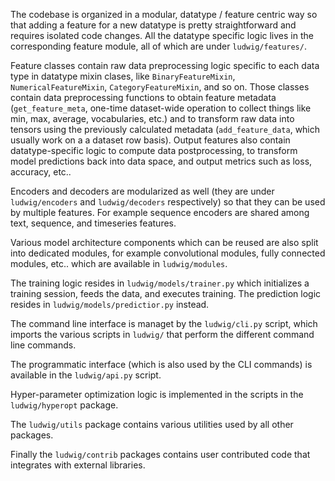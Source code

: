 The codebase is organized in a modular, datatype / feature centric way so that adding a feature for a new datatype is pretty straightforward and requires isolated code changes.
All the datatype specific logic lives in the corresponding feature module, all of which are under `ludwig/features/`.

Feature classes contain raw data preprocessing logic specific to each data type in datatype mixin clases, like `BinaryFeatureMixin`, `NumericalFeatureMixin`, `CategoryFeatureMixin`, and so on.
Those classes contain data preprocessing functions to obtain feature metadata (`get_feature_meta`, one-time dataset-wide operation to collect things like min, max, average, vocabularies, etc.) and to transform raw data into tensors using the previously calculated metadata (`add_feature_data`, which usually work on a a dataset row basis).
Output features also contain datatype-specific logic to compute data postprocessing, to transform model predictions back into data space, and output metrics such as loss, accuracy, etc..

Encoders and decoders are modularized as well (they are under `ludwig/encoders` and `ludwig/decoders` respectively) so that they can be used by multiple features.
For example sequence encoders are shared among text, sequence, and timeseries features.

Various model architecture components which can be reused are also split into dedicated modules, for example convolutional modules, fully connected modules, etc.. which are available in `ludwig/modules`.

The training logic resides in `ludwig/models/trainer.py` which initializes a training session, feeds the data, and executes training.
The prediction logic resides in `ludwig/models/predictior.py` instead.

The command line interface is managet by the `ludwig/cli.py` script, which imports the various scripts in `ludwig/` that perform the different command line commands.

The programmatic interface (which is also used by the CLI commands) is available in the `ludwig/api.py` script.

Hyper-parameter optimization logic is implemented in the scripts in the `ludwig/hyperopt` package. 

The `ludwig/utils` package contains various utilities used by all other packages.

Finally the `ludwig/contrib` packages contains user contributed code that integrates with external libraries.